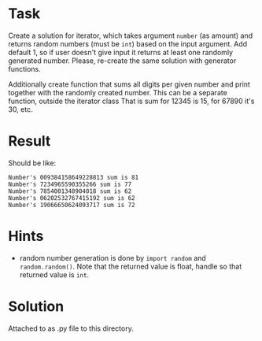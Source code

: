 # Task
Create a solution for iterator, which takes argument `number` (as amount) and returns random numbers (must be `int`) based on the input argument. Add default 1, so if user doesn't give input it returns at least one randomly generated number.
Please, re-create the same solution with generator functions.

Additionally create function that sums all digits per given number and print together with the randomly created number. This can be a separate function, outside the iterator class
That is sum for 12345 is 15, for 67890 it's 30, etc.

# Result
Should be like:
```
Number's 009384158649228813 sum is 81
Number's 7234965590355266 sum is 77
Number's 7854001348904018 sum is 62
Number's 06202532767415192 sum is 62
Number's 19066650624093717 sum is 72
```

# Hints

- random number generation is done by `import random` and `random.random()`. Note that the returned value is float, handle so that returned value is `int`.

# Solution

Attached to as .py file to this directory.
